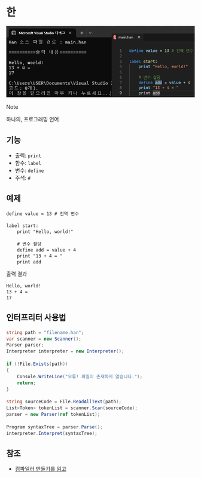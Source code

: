 # 한
 ![intro](https://github.com/Luigi38/Han/blob/main/test.png?raw=true)
 > [!NOTE]
 > 하나의, 프로그래밍 언어
> 

## 기능
- 출력: `print`
- 함수: `label`
- 변수: `define`
- 주석: `#`

## 예제
```rpy
define value = 13 # 전역 변수

label start:
    print "Hello, world!"
    
    # 변수 할당
    define add = value + 4
    print "13 + 4 = "
    print add
```

출력 결과
```
Hello, world!
13 + 4 = 
17
```

## 인터프리터 사용법
```c#
string path = "filename.han";
var scanner = new Scanner();
Parser parser;
Interpreter interpreter = new Interpreter();

if (!File.Exists(path))
{
    Console.WriteLine("오류! 파일이 존재하지 않습니다.");
    return;
}

string sourceCode = File.ReadAllText(path);
List<Token> tokenList = scanner.Scan(sourceCode);
parser = new Parser(ref tokenList);

Program syntaxTree = parser.Parse();
interpreter.Interpret(syntaxTree);
```

## 참조
- [컴파일러 만들기를 읽고](https://velog.io/@ghkdgus29/%EC%BB%B4%ED%8C%8C%EC%9D%BC%EB%9F%AC-%EB%A7%8C%EB%93%A4%EA%B8%B0%EB%A5%BC-%EC%9D%BD%EA%B3%A0)
